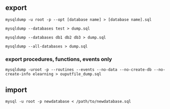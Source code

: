 ## export 

```
mysqldump -u root -p --opt [database name] > [database name].sql

mysqldump --databases test > dump.sql

mysqldump --databases db1 db2 db3 > dump.sql

mysqldump --all-databases > dump.sql
```

### export procedures, functions, events only

```
mysqldump -uroot -p --routines --events --no-data --no-create-db --no-create-info elearning > ouputfile_dump.sql
```

## import 

```
mysql -u root -p newdatabase < /path/to/newdatabase.sql
```
